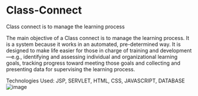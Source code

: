 # Class-Connect
Class connect is to manage the learning process

The main objective of a Class connect is to manage the learning process. It is a system because it works in an automated, pre-determined way. It is designed to make life easier for those in charge of training and development—e.g., identifying and assessing individual and organizational learning goals, tracking progress toward meeting those goals and collecting and presenting data for supervising the learning process.

Technologies Used:
JSP, SERVLET, HTML, CSS, JAVASCRIPT, DATABASE
![image](https://github.com/AnishaVardh/Class-Connect/assets/88444553/cfebdc3d-da88-4242-869f-e7d917b853ba)
